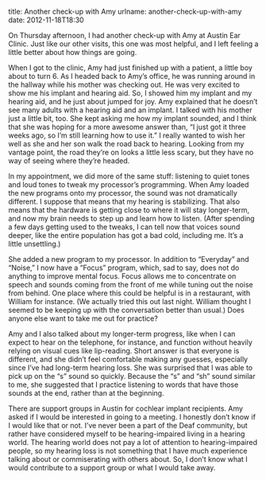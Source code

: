 title: Another check-up with Amy
urlname: another-check-up-with-amy
date: 2012-11-18T18:30

On Thursday afternoon, I had another check-up with Amy at Austin Ear Clinic. Just like our other visits, this one was
most helpful, and I left feeling a little better about how things are going.

When I got to the clinic, Amy had just finished up with a patient, a little boy about to turn 6. As I headed back to
Amy&#x02bc;s office, he was running around in the hallway while his mother was checking out. He was very excited to show
me his implant and hearing aid. So, I showed him my implant and my hearing aid, and he just about jumped for joy. Amy
explained that he doesn&#x02bc;t see many adults with a hearing aid and an implant. I talked with his mother just a
little bit, too. She kept asking me how my implant sounded, and I think that she was hoping for a more awesome answer
than, &ldquo;I just got it three weeks ago, so I&#x02bc;m still learning how to use it.&rdquo; I really wanted to wish
her well as she and her son walk the road back to hearing. Looking from my vantage point, the road they&#x02bc;re on
looks a little less scary, but they have no way of seeing where they&#x02bc;re headed.

In my appointment, we did more of the same stuff: listening to quiet tones and loud tones to tweak my processor&#x02bc;s
programming. When Amy loaded the new programs onto my processor, the sound was not dramatically different. I suppose
that means that my hearing is stabilizing. That also means that the hardware is getting close to where it will stay
longer-term, and now my brain needs to step up and learn how to listen. (After spending a few days getting used to the
tweaks, I can tell now that voices sound deeper, like the entire population has got a bad cold, including me.
It&#x02bc;s a little unsettling.)

She added a new program to my processor. In addition to &ldquo;Everyday&rdquo; and &ldquo;Noise,&rdquo; I now have a
&ldquo;Focus&rdquo; program, which, sad to say, does not do anything to improve mental focus. Focus allows me to
concentrate on speech and sounds coming from the front of me while tuning out the noise from behind. One place where
this could be helpful is in a restaurant, with William for instance. (We actually tried this out last night. William
thought I seemed to be keeping up with the conversation better than usual.) Does anyone else want to take me out for
practice?

Amy and I also talked about my longer-term progress, like when I can expect to hear on the telephone, for instance, and
function without heavily relying on visual cues like lip-reading. Short answer is that everyone is different, and she
didn&#x02bc;t feel comfortable making any guesses, especially since I&#x02bc;ve had long-term hearing loss. She was
surprised that I was able to pick up on the &ldquo;s&rdquo; sound so quickly. Because the &ldquo;s&rdquo; and
&ldquo;sh&rdquo; sound similar to me, she suggested that I practice listening to words that have those sounds at the
end, rather than at the beginning.

There are support groups in Austin for cochlear implant recipients. Amy asked if I would be interested in going to a
meeting. I honestly don&#x02bc;t know if I would like that or not. I&#x02bc;ve never been a part of the Deaf community,
but rather have considered myself to be hearing-impaired living in a hearing world. The hearing world does not pay a lot
of attention to hearing-impaired people, so my hearing loss is not something that I have much experience talking about
or commiserating with others about. So, I don&#x02bc;t know what I would contribute to a support group or what I would
take away.
